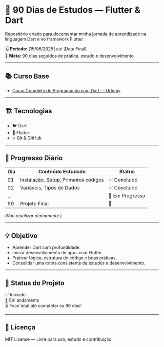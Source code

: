 # 🚀 90 Dias de Estudos — Flutter & Dart

Repositório criado para documentar minha jornada de aprendizado na linguagem Dart e no framework Flutter.

🗓️ **Período:** [15/06/2025] até [Data Final]  
🎯 **Meta:** 90 dias seguidos de prática, estudo e desenvolvimento

---

## 📚 Curso Base
- [Curso Completo de Programação com Dart — Udemy](https://www.udemy.com/course/programacao-linguagem-dart/)

---

## 🏗️ Tecnologias
- 🐦 Dart
- 💙 Flutter
- 🔥 Git & GitHub

---

## 📅 Progresso Diário

| Dia | Conteúdo Estudado                     | Status     |
|-----|----------------------------------------|-------------|
| 01  | Instalação, Setup, Primeiros códigos   | ✅ Concluído |
| 02  | Variáveis, Tipos de Dados              | ✅ Concluído |
| ... |                                        | 🚧 Em Progresso |
| 90  | Projeto Final                          | 🚀           |

*(Vou atualizar diariamente.)*

---

## 💡 Objetivo
- Aprender Dart com profundidade.
- Iniciar desenvolvimento de apps com Flutter.
- Praticar lógica, estrutura de código e boas práticas.
- Consolidar uma rotina consistente de estudos e desenvolvimento.

---

## 🏁 Status do Projeto
✅ Iniciado  
🚀 Em andamento  
⏳ Foco total até completar os 90 dias!

---

## 🔖 Licença
MIT License — Livre para uso, estudo e contribuição.
